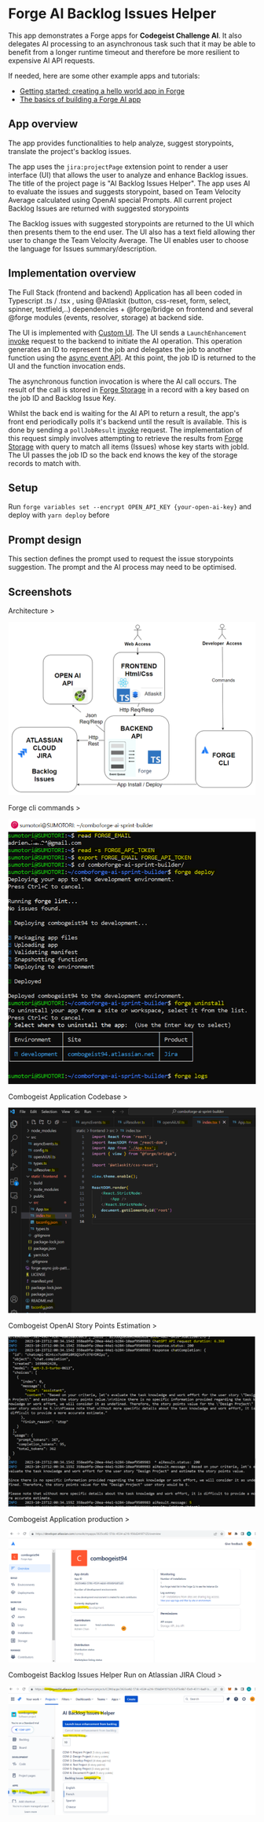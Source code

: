 
# Forge AI Backlog Issues Helper

This app demonstrates a Forge apps for **Codegeist Challenge AI**. It also delegates AI processing to an asynchronous task such that it may be able to benefit from a longer runtime timeout and therefore be more resilient to expensive AI API requests.

If needed, here are some other example apps and tutorials:
* [Getting started: creating a hello world app in Forge](https://developer.atlassian.com/platform/forge/getting-started/)
* [The basics of building a Forge AI app](https://blog.developer.atlassian.com/forge-ai-basics/)

## App overview

The app provides functionalities to help analyze, suggest storypoints, translate the project's backlog issues.

The app uses the `jira:projectPage` extension point to render a user interface (UI) that allows the user to analyze and enhance Backlog issues. The title of the project page is "AI Backlog Issues Helper". The app uses AI to evaluate the issues and suggests storypoint, based on Team Velocity Average calculated using OpenAI special Prompts. All current project Backlog Issues are returned with suggested storypoints

The Backlog issues with suggested storypoints are returned to the UI which then presents them to the end user. The UI also has a text field allowing ther user to change the Team Velocity Average. The UI enables user to choose the language for Issues summary/description.

## Implementation overview

The Full Stack (frontend and backend) Application has all been coded in Typescript .ts / .tsx , using @Atlaskit (button, css-reset, form, select, spinner, textfield,..)  dependencies + @forge/bridge on frontend and several @forge modules (events, resolver, storage) at backend side.

The UI is implemented with [Custom UI](https://developer.atlassian.com/platform/forge/custom-ui/iframe/). The UI sends a `LaunchEnhancement` [invoke](https://developer.atlassian.com/platform/forge/custom-ui-bridge/invoke/#invoke) request to the backend to initiate the AI operation. This operation generates an ID to represent the job and delegates the job to another function using the [async event API](https://developer.atlassian.com/platform/forge/runtime-reference/async-events-api/#async-events-api). At this point, the job ID is returned to the UI and the function invocation ends. 

The asynchronous function invocation is where the AI call occurs. The result of the call is stored in [Forge Storage](https://developer.atlassian.com/platform/forge/runtime-reference/storage-api/#storage-api) in a record with a key based on the job ID and Backlog Issue Key.

Whilst the back end is waiting for the AI API to return a result, the app's front end periodically polls it's backend until the result is available. This is done by sending a `pollJobResult` [invoke](https://developer.atlassian.com/platform/forge/custom-ui-bridge/invoke/#invoke) request. The implementation of this request simply involves attempting to retrieve the results from [Forge Storage](https://developer.atlassian.com/platform/forge/runtime-reference/storage-api/#storage-api) with query to match all items (Issues) whose key starts with jobId. The UI passes the job ID so the back end knows the key of the storage records to match with. 


## Setup

Run `forge variables set --encrypt OPEN_API_KEY {your-open-ai-key}` and deploy with `yarn deploy` before

## Prompt design

This section defines the prompt used to request the issue storypoints suggestion. The prompt and the AI process may need to be optimised.


## Screenshots

Architecture >

![Combogeist Architecture](./screenshots/combogeist-architecture.png)

Forge cli commands >

![Forge cli commands](./screenshots/combogeist-forge-cli-commands.png)

Combogeist Application Codebase >

![Application Codebase](./screenshots/combogeist-ts-tsx-codeset.png)

Combogeist OpenAI Story Points Estimation >

![Application Codebase](./screenshots/combogeist94-openai-story-points-estimation.png)

Combogeist Application production >

![Application app production](./screenshots/combogeist-app-production.png)

Combogeist Backlog Issues Helper Run on Atlassian JIRA Cloud >

![Backlog Issues Helper Run on Atlassian JIRA Cloud](./screenshots/combogeist-backlog-issues-helper-jira-cloud-app-run.png)

